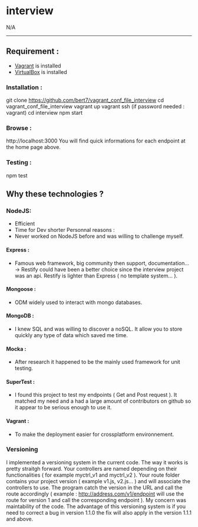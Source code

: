 # interview
N/A

-----
## Requirement :
- [Vagrant](https://docs.vagrantup.com/v2/installation/) is installed
- [VirtualBox](https://www.virtualbox.org/wiki/Downloads) is installed

### Installation :
git clone https://github.com/bert7/vagrant_conf_file_interview
cd vagrant_conf_file_interview
vagrant up
vagrant ssh (if password needed : vagrant)
cd interview
npm start

### Browse :
http://localhost:3000
You will find quick informations for each endpoint at the home page above.

### Testing :
npm test

## Why these technologies ?

### NodeJS:
- Efficient
- Time for Dev shorter
Personnal reasons :
- Never worked on NodeJS before and was willing to challenge myself.

#### Express :
- Famous web framework, big community then support, documentation...
-> Restify could have been a better choice since the interview project was an api. Restify is lighter than Express ( no template system... ).

#### Mongoose :
- ODM widely used to interact with mongo databases.

#### MongoDB :
- I knew SQL and was willing to discover a noSQL. It allow you to store quickly any type of data which saved me time.

#### Mocka :
- After research it happened to be the mainly used framework for unit testing.

#### SuperTest :
- I found this project to test my endpoints ( Get and Post request ). It matched my need and a had a large amount of contributors on github so it appear to be serious enough to use it.

#### Vagrant :
- To make the deployment easier for crossplatform environnement.

### Versioning
I implemented a versioning system in the current code. The way it works is pretty straitgh forward.
Your controllers are named depending on their functionalities ( for example myctrl_v1 and myctrl_v2 ).
Your route folder contains your project version ( example v1.js, v2.js... ) and will associate the controllers to use.
The program catch the version in the URL and call the route accordingly ( example : http://address.com/v1/endpoint will use the route for version 1 and call the corresponding endpoint ).
My concern was maintability of the code. The advantage of this versioning system is if you need to correct a bug in version 1.1.0 the fix will also apply in the version 1.1.1 and above.

